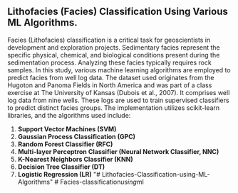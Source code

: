 ## Lithofacies (Facies) Classification Using Various ML Algorithms.

Facies (Lithofacies) classification is a critical task for geoscientists in development and exploration projects. Sedimentary facies represent the specific physical, chemical, and biological conditions present during the sedimentation process. Analyzing these facies typically requires rock samples. In this study, various machine learning algorithms are employed to predict facies from well log data. The dataset used originates from the Hugoton and Panoma Fields in North America and was part of a class exercise at The University of Kansas (Dubois et al., 2007). It comprises well log data from nine wells. These logs are used to train supervised classifiers to predict distinct facies groups. The implementation utilizes scikit-learn libraries, and the algorithms used include:

1. **Support Vector Machines (SVM)**
2. **Gaussian Process Classification (GPC)**
3. **Random Forest Classifier (RFC)**
4. **Multi-layer Perceptron Classifier (Neural Network Classifier, NNC)**
5. **K-Nearest Neighbors Classifier (KNN)**
6. **Decision Tree Classifier (DT)**
7. **Logistic Regression (LR)**
"# Lithofacies-Classification-using-ML-Algorithms" 
#   F a c i e s - c l a s s i f i c a t i o n _ u s i n g _ m l  
 